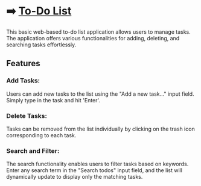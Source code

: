 # ➡️ <a href="https://friendly-babka-7dac4e.netlify.app/">To-Do List</a>
This basic web-based to-do list application allows users to manage tasks. The application offers various functionalities for adding, deleting, and searching tasks effortlessly.

## Features
### Add Tasks:
Users can add new tasks to the list using the "Add a new task..." input field. Simply type in the task and hit 'Enter'.

### Delete Tasks:
Tasks can be removed from the list individually by clicking on the trash icon corresponding to each task.

### Search and Filter:
The search functionality enables users to filter tasks based on keywords. Enter any search term in the "Search todos" input field, and the list will dynamically update to display only the matching tasks.

